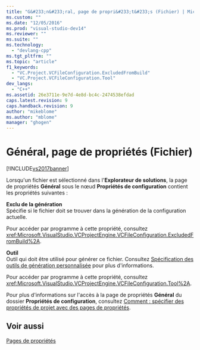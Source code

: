 ```yaml
---
title: "G&#233;n&#233;ral, page de propri&#233;t&#233;s (Fichier) | Microsoft Docs"
ms.custom: ""
ms.date: "12/05/2016"
ms.prod: "visual-studio-dev14"
ms.reviewer: ""
ms.suite: ""
ms.technology: 
  - "devlang-cpp"
ms.tgt_pltfrm: ""
ms.topic: "article"
f1_keywords: 
  - "VC.Project.VCFileConfiguration.ExcludedFromBuild"
  - "VC.Project.VCFileConfiguration.Tool"
dev_langs: 
  - "C++"
ms.assetid: 26e3711e-9e7d-4e8d-bc4c-2474538efdad
caps.latest.revision: 9
caps.handback.revision: 9
author: "mikeblome"
ms.author: "mblome"
manager: "ghogen"
---
```

# G&#233;n&#233;ral, page de propri&#233;t&#233;s (Fichier)
[!INCLUDE[vs2017banner](../assembler/inline/includes/vs2017banner.md)]

Lorsqu'un fichier est sélectionné dans l'**Explorateur de solutions**, la page de propriétés **Général** sous le nœud **Propriétés de configuration** contient les propriétés suivantes :  
  
 **Exclu de la génération**  
 Spécifie si le fichier doit se trouver dans la génération de la configuration actuelle.  
  
 Pour accéder par programme à cette propriété, consultez <xref:Microsoft.VisualStudio.VCProjectEngine.VCFileConfiguration.ExcludedFromBuild%2A>.  
  
 **Outil**  
 Outil qui doit être utilisé pour générer ce fichier.  Consultez [Spécification des outils de génération personnalisée](../ide/specifying-custom-build-tools.md) pour plus d'informations.  
  
 Pour accéder par programme à cette propriété, consultez <xref:Microsoft.VisualStudio.VCProjectEngine.VCFileConfiguration.Tool%2A>.  
  
 Pour plus d'informations sur l'accès à la page de propriétés **Général** du dossier **Propriétés de configuration**, consultez [Comment : spécifier des propriétés de projet avec des pages de propriétés](../misc/how-to-specify-project-properties-with-property-pages.md).  
  
## Voir aussi  
 [Pages de propriétés](../ide/property-pages-visual-cpp.md)